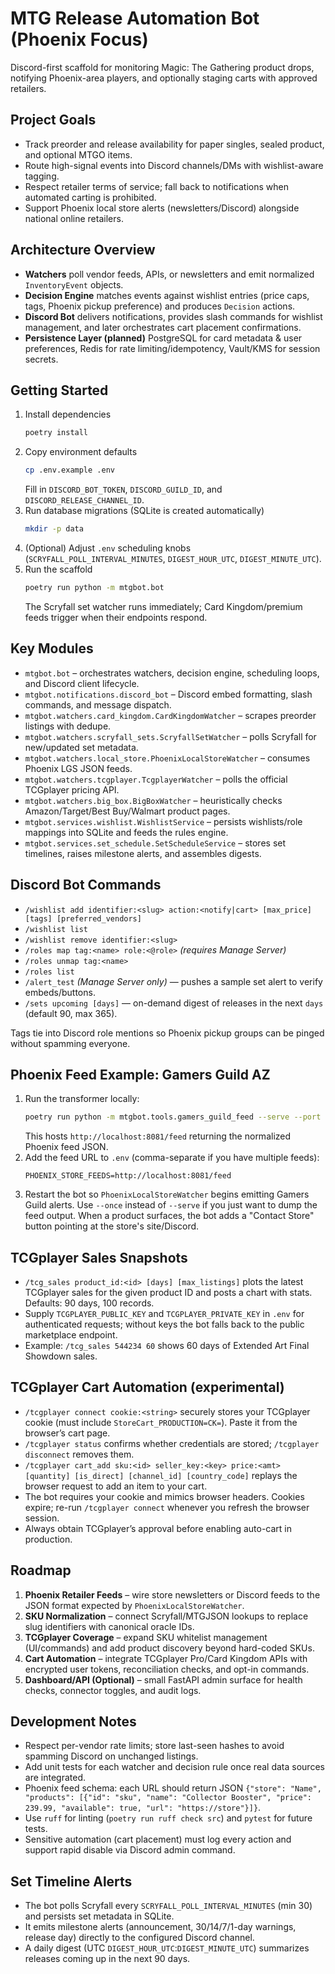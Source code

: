 # MTG Release Automation Bot (Phoenix Focus)

Discord-first scaffold for monitoring Magic: The Gathering product drops, notifying Phoenix-area players, and optionally staging carts with approved retailers.

## Project Goals
- Track preorder and release availability for paper singles, sealed product, and optional MTGO items.
- Route high-signal events into Discord channels/DMs with wishlist-aware tagging.
- Respect retailer terms of service; fall back to notifications when automated carting is prohibited.
- Support Phoenix local store alerts (newsletters/Discord) alongside national online retailers.

## Architecture Overview
- **Watchers** poll vendor feeds, APIs, or newsletters and emit normalized `InventoryEvent` objects.
- **Decision Engine** matches events against wishlist entries (price caps, tags, Phoenix pickup preference) and produces `Decision` actions.
- **Discord Bot** delivers notifications, provides slash commands for wishlist management, and later orchestrates cart placement confirmations.
- **Persistence Layer (planned)** PostgreSQL for card metadata & user preferences, Redis for rate limiting/idempotency, Vault/KMS for session secrets.

## Getting Started
1. Install dependencies  
   ```bash
   poetry install
   ```
2. Copy environment defaults  
   ```bash
   cp .env.example .env
   ```
   Fill in `DISCORD_BOT_TOKEN`, `DISCORD_GUILD_ID`, and `DISCORD_RELEASE_CHANNEL_ID`.
3. Run database migrations (SQLite is created automatically)  
   ```bash
   mkdir -p data
   ```
4. (Optional) Adjust `.env` scheduling knobs (`SCRYFALL_POLL_INTERVAL_MINUTES`, `DIGEST_HOUR_UTC`, `DIGEST_MINUTE_UTC`).
5. Run the scaffold  
   ```bash
   poetry run python -m mtgbot.bot
   ```
   The Scryfall set watcher runs immediately; Card Kingdom/premium feeds trigger when their endpoints respond.

## Key Modules
- `mtgbot.bot` – orchestrates watchers, decision engine, scheduling loops, and Discord client lifecycle.
- `mtgbot.notifications.discord_bot` – Discord embed formatting, slash commands, and message dispatch.
- `mtgbot.watchers.card_kingdom.CardKingdomWatcher` – scrapes preorder listings with dedupe.
- `mtgbot.watchers.scryfall_sets.ScryfallSetWatcher` – polls Scryfall for new/updated set metadata.
- `mtgbot.watchers.local_store.PhoenixLocalStoreWatcher` – consumes Phoenix LGS JSON feeds.
- `mtgbot.watchers.tcgplayer.TcgplayerWatcher` – polls the official TCGplayer pricing API.
- `mtgbot.watchers.big_box.BigBoxWatcher` – heuristically checks Amazon/Target/Best Buy/Walmart product pages.
- `mtgbot.services.wishlist.WishlistService` – persists wishlists/role mappings into SQLite and feeds the rules engine.
- `mtgbot.services.set_schedule.SetScheduleService` – stores set timelines, raises milestone alerts, and assembles digests.

## Discord Bot Commands
- `/wishlist add identifier:<slug> action:<notify|cart> [max_price] [tags] [preferred_vendors]`
- `/wishlist list`
- `/wishlist remove identifier:<slug>`
- `/roles map tag:<name> role:<@role>` *(requires Manage Server)*
- `/roles unmap tag:<name>`
- `/roles list`
- `/alert_test` *(Manage Server only)* — pushes a sample set alert to verify embeds/buttons.
- `/sets upcoming [days]` — on-demand digest of releases in the next `days` (default 90, max 365).

Tags tie into Discord role mentions so Phoenix pickup groups can be pinged without spamming everyone.

## Phoenix Feed Example: Gamers Guild AZ
1. Run the transformer locally:  
   ```bash
   poetry run python -m mtgbot.tools.gamers_guild_feed --serve --port 8081
   ```
   This hosts `http://localhost:8081/feed` returning the normalized Phoenix feed JSON.
2. Add the feed URL to `.env` (comma-separate if you have multiple feeds):  
   ```env
   PHOENIX_STORE_FEEDS=http://localhost:8081/feed
   ```
3. Restart the bot so `PhoenixLocalStoreWatcher` begins emitting Gamers Guild alerts. Use `--once` instead of `--serve` if you just want to dump the feed output.
   When a product surfaces, the bot adds a "Contact Store" button pointing at the store's site/Discord.

## TCGplayer Sales Snapshots
- `/tcg_sales product_id:<id> [days] [max_listings]` plots the latest TCGplayer sales for the given product ID and posts a chart with stats. Defaults: 90 days, 100 records.  
- Supply `TCGPLAYER_PUBLIC_KEY` and `TCGPLAYER_PRIVATE_KEY` in `.env` for authenticated requests; without keys the bot falls back to the public marketplace endpoint.  
- Example: `/tcg_sales 544234 60` shows 60 days of Extended Art Final Showdown sales.

## TCGplayer Cart Automation (experimental)
- `/tcgplayer connect cookie:<string>` securely stores your TCGplayer cookie (must include `StoreCart_PRODUCTION=CK=`). Paste it from the browser’s cart page.
- `/tcgplayer status` confirms whether credentials are stored; `/tcgplayer disconnect` removes them.
- `/tcgplayer cart_add sku:<id> seller_key:<key> price:<amt> [quantity] [is_direct] [channel_id] [country_code]` replays the browser request to add an item to your cart.
- The bot requires your cookie and mimics browser headers. Cookies expire; re-run `/tcgplayer connect` whenever you refresh the browser session.
- Always obtain TCGplayer’s approval before enabling auto-cart in production.

## Roadmap
1. **Phoenix Retailer Feeds** – wire store newsletters or Discord feeds to the JSON format expected by `PhoenixLocalStoreWatcher`.
2. **SKU Normalization** – connect Scryfall/MTGJSON lookups to replace slug identifiers with canonical oracle IDs.
3. **TCGplayer Coverage** – expand SKU whitelist management (UI/commands) and add product discovery beyond hard-coded SKUs.
4. **Cart Automation** – integrate TCGplayer Pro/Card Kingdom APIs with encrypted user tokens, reconciliation checks, and opt-in commands.
5. **Dashboard/API (Optional)** – small FastAPI admin surface for health checks, connector toggles, and audit logs.

## Development Notes
- Respect per-vendor rate limits; store last-seen hashes to avoid spamming Discord on unchanged listings.
- Add unit tests for each watcher and decision rule once real data sources are integrated.
- Phoenix feed schema: each URL should return JSON `{"store": "Name", "products": [{"id": "sku", "name": "Collector Booster", "price": 239.99, "available": true, "url": "https://store"}]}`.
- Use `ruff` for linting (`poetry run ruff check src`) and `pytest` for future tests.
- Sensitive automation (cart placement) must log every action and support rapid disable via Discord admin command.
## Set Timeline Alerts
- The bot polls Scryfall every `SCRYFALL_POLL_INTERVAL_MINUTES` (min 30) and persists set metadata in SQLite.
- It emits milestone alerts (announcement, 30/14/7/1-day warnings, release day) directly to the configured Discord channel.
- A daily digest (UTC `DIGEST_HOUR_UTC`:`DIGEST_MINUTE_UTC`) summarizes releases coming up in the next 90 days.
